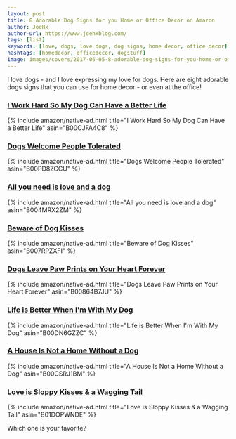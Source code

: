 ```yaml
---
layout: post
title: 8 Adorable Dog Signs for you Home or Office Decor on Amazon
author: JoeHx
author-url: https://www.joehxblog.com/
tags: [list]
keywords: [love, dogs, love dogs, dog signs, home decor, office decor]
hashtags: [homedecor, officedecor, dogstuff]
image: images/covers/2017-05-05-8-adorable-dog-signs-for-you-home-or-office-decor-on-amazon.jpg
---
```


I love dogs - and I love expressing my love for dogs. Here are eight adorable dogs signs that you can use for home decor - or even at the office!

### [I Work Hard So My Dog Can Have a Better Life](https://www.amazon.com/dp/B00CJFA4C8/?tag=puppy-post-list-20)

{% include amazon/native-ad.html title="I Work Hard So My Dog Can Have a Better Life" asin="B00CJFA4C8" %}

### [Dogs Welcome People Tolerated](https://www.amazon.com/dp/B00PD8ZCCU/?tag=puppy-post-list-20)

{% include amazon/native-ad.html title="Dogs Welcome People Tolerated" asin="B00PD8ZCCU" %}

### [All you need is love and a dog](https://www.amazon.com/dp/B004MRX2ZM/?tag=puppy-post-list-20)

{% include amazon/native-ad.html title="All you need is love and a dog" asin="B004MRX2ZM" %}

### [Beware of Dog Kisses](https://www.amazon.com/dp/B007RPZXFI/?tag=puppy-post-list-20)

{% include amazon/native-ad.html title="Beware of Dog Kisses" asin="B007RPZXFI" %}

### [Dogs Leave Paw Prints on Your Heart Forever](https://www.amazon.com/dp/B00864B7JU/?tag=puppy-post-list-20)

{% include amazon/native-ad.html title="Dogs Leave Paw Prints on Your Heart Forever" asin="B00864B7JU" %}

### [Life is Better When I'm With My Dog](https://www.amazon.com/dp/B00DN6GZZC/?tag=puppy-post-list-20)

{% include amazon/native-ad.html title="Life is Better When I'm With My Dog" asin="B00DN6GZZC" %}

### [A House Is Not a Home Without a Dog](https://www.amazon.com/dp/B00CSRJ1BM/?tag=puppy-post-list-20)

{% include amazon/native-ad.html title="A House Is Not a Home Without a Dog" asin="B00CSRJ1BM" %}

### [Love is Sloppy Kisses & a Wagging Tail](https://www.amazon.com/dp/B01DOPWNDE/?tag=puppy-post-list-20)

{% include amazon/native-ad.html title="Love is Sloppy Kisses & a Wagging Tail" asin="B01DOPWNDE" %}


Which one is your favorite?
